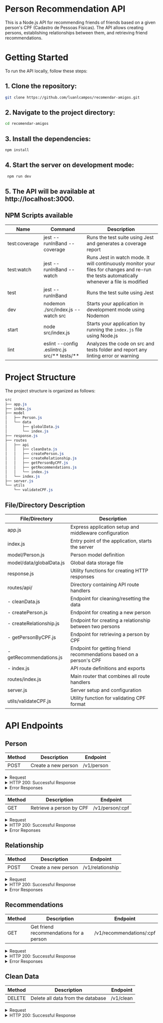 # Person Recommendation API

This is a Node.js API for recommending friends of friends based on a given person's CPF (Cadastro de Pessoas Físicas). The API allows creating persons, establishing relationships between them, and retrieving friend recommendations.

# Getting Started

To run the API locally, follow these steps:

## 1. Clone the repository:

```bash
git clone https://github.com/luanlcampos/recomendar-amigos.git
```

## 2. Navigate to the project directory:

```bash
cd recomendar-amigos
```

## 3. Install the dependencies:

```bash
npm install
```

## 4. Start the server on development mode:

```bash
 npm run dev
```

## 5. The API will be available at http://localhost:3000.

## NPM Scripts available

| Name          | Command                                      | Description                                                                                                                                 |
| ------------- | -------------------------------------------- | ------------------------------------------------------------------------------------------------------------------------------------------- |
| test:coverage | jest --runInBand --coverage                  | Runs the test suite using Jest and generates a coverage report                                                                              |
| test:watch    | jest --runInBand --watch                     | Runs Jest in watch mode. It will continuously monitor your files for changes and re-run the tests automatically whenever a file is modified |
| test          | jest --runInBand                             | Runs the test suite using Jest                                                                                                              |
| dev           | nodemon ./src/index.js --watch src           | Starts your application in development mode using Nodemon                                                                                   |
| start         | node src/index.js                            | Starts your application by running the `index.js` file using Node.js                                                                        |
| lint          | eslint --config .eslintrc.js src/** tests/** | Analyzes the code on src and tests folder and report any linting error or warning                                                           |

# Project Structure

The project structure is organized as follows:

```css
src
├── app.js
├── index.js
├── model
│   ├── Person.js
│   └── data
│       ├── globalData.js
│       └── index.js
├── response.js
├── routes
│   ├── api
│   │   ├── cleanData.js
│   │   ├── createPerson.js
│   │   ├── createRelationship.js
│   │   ├── getPersonByCPF.js
│   │   ├── getRecommendations.js
│   │   └── index.js
│   └── index.js
├── server.js
└── utils
    └── validateCPF.js
```

## File/Directory Description

| File/Directory           | Description                                                         |
| ------------------------ | ------------------------------------------------------------------- |
| app.js                   | Express application setup and middleware configuration              |
| index.js                 | Entry point of the application, starts the server                   |
| model/Person.js          | Person model definition                                             |
| model/data/globalData.js | Global data storage file                                            |
| response.js              | Utility functions for creating HTTP responses                       |
| routes/api/              | Directory containing API route handlers                             |
| - cleanData.js           | Endpoint for cleaning/resetting the data                            |
| - createPerson.js        | Endpoint for creating a new person                                  |
| - createRelationship.js  | Endpoint for creating a relationship between two persons            |
| - getPersonByCPF.js      | Endpoint for retrieving a person by CPF                             |
| - getRecommendations.js  | Endpoint for getting friend recommendations based on a person's CPF |
| - index.js               | API route definitions and exports                                   |
| routes/index.js          | Main router that combines all route handlers                        |
| server.js                | Server setup and configuration                                      |
| utils/validateCPF.js     | Utility function for validating CPF format                          |

# API Endpoints

## Person

| Method | Description         | Endpoint   |
| ------ | ------------------- | ---------- |
| POST   | Create a new person | /v1/person |

<details>
<summary> Request </summary>

```bash
curl --location 'localhost:3000/v1/person' \
--header 'Content-Type: application/json' \
--data '{ "cpf": "77777777777", "name": "Giba" }'
```

</details>

<details>
<summary>HTTP 200: Successful Response </summary>

```json
{
  "status": "ok",
  "cpf": "77777777777",
  "name": "Giba"
}
```

</details>

<details>
<summary>Error Responses</summary>

### HTTP 400: User already exists

```json
{
  "status": "error",
  "error": {
    "code": 400,
    "message": "Usuário já cadastrado"
  }
}
```

### HTTP 400: Invalid CPF

```json
{
  "status": "error",
  "error": {
    "code": 400,
    "message": "CPF Inválido"
  }
}
```

</details>

| Method | Description              | Endpoint        |
| ------ | ------------------------ | --------------- |
| GET    | Retrieve a person by CPF | /v1/person/:cpf |

<details>
<summary> Request </summary>

```bash
curl --location 'localhost:3000/v1/person/77777777777'
```

</details>

<details>
<summary> HTTP 200: Successful Response </summary>

```json
{
  "status": "ok",
  "cpf": "77777777777",
  "name": "Giba"
}
```

</details>

<details>
<summary>Error Reponses</summary>

### HTTP 400: User not found

```json
{
  "status": "error",
  "error": {
    "code": 404,
    "message": "Usuário não encontrado"
  }
}
```

</details>

## Relationship

| Method | Description         | Endpoint         |
| ------ | ------------------- | ---------------- |
| POST   | Create a new person | /v1/relationship |

<details>
<summary> Request </summary>

```bash
curl --location 'localhost:3000/v1/relationship' \
--header 'Content-Type: application/json' \
--data '{ "cpf1": "11111111111", "cpf2": "22222222222" }'
```

</details>

<details>
<summary>HTTP 200: Successful Response </summary>

```json
{
  "status": "ok",
  "cpf": "77777777777",
  "name": "Giba"
}
```

</details>

<details>
<summary>Error Responses</summary>

### HTTP 404: User not found

```json
{
  "status": "error",
  "error": {
    "code": 404,
    "message": "Usuário não encontrado"
  }
}
```

### HTTP 400: Invalid CPF

```json
{
  "status": "error",
  "error": {
    "code": 400,
    "message": "CPF Inválido"
  }
}
```

</details>

## Recommendations

| Method | Description                             | Endpoint                 |
| ------ | --------------------------------------- | ------------------------ |
| GET    | Get friend recommendations for a person | /v1/recommendations/:cpf |

<details>
<summary> Request </summary>

```bash
curl --location 'localhost:3000/v1/recommendations/11111111111'
```

</details>

<details>
<summary>HTTP 200: Successful Response </summary>

```json
{
  "status": "ok",
  "data": ["44444444444", "55555555555"]
}
```

</details>

<details>
<summary>Error Responses</summary>

### Code 404: User not found

```json
{
  "status": "error",
  "error": {
    "code": 404,
    "message": "Usuário não encontrado"
  }
}
```

### Code 400: Invalid CPF

```json
{
  "status": "error",
  "error": {
    "code": 400,
    "message": "CPF Inválido"
  }
}
```

</details>

## Clean Data

| Method | Description                       | Endpoint  |
| ------ | --------------------------------- | --------- |
| DELETE | Delete all data from the database | /v1/clean |

<details>
<summary> Request </summary>

```bash
curl --location --request DELETE 'localhost:3000/v1/clean'
```

</details>

<details>
<summary>HTTP 200: Successful Response </summary>

```json
{
  "status": "ok",
  "message": "Dados excluídos com sucesso"
}
```

</details>
